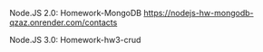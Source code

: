 Node.JS 2.0: Homework-MongoDB
https://nodejs-hw-mongodb-qzaz.onrender.com/contacts

Node.JS 3.0: Homework-hw3-crud
